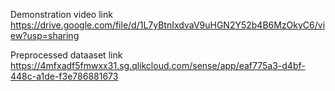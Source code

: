 Demonstration video link
https://drive.google.com/file/d/1L7yBtnIxdvaV9uHGN2Y52b4B6MzOkyC6/view?usp=sharing

Preprocessed dataaset link
https://4mfxadf5fmwxx31.sg.qlikcloud.com/sense/app/eaf775a3-d4bf-448c-a1de-f3e786881673
